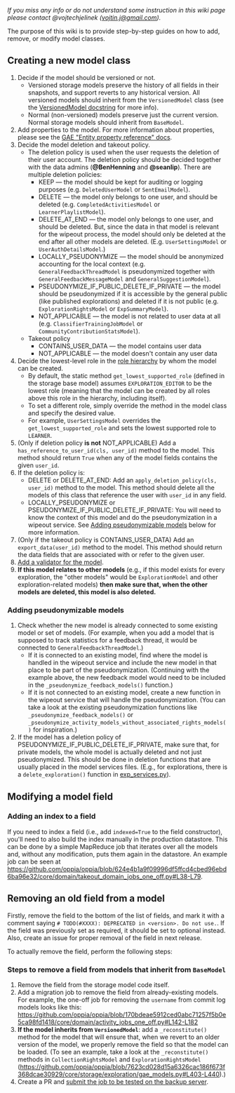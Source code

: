 _If you miss any info or do not understand some instruction in this wiki page please contact @vojtechjelinek (vojtin.j@gmail.com)._ 

The purpose of this wiki is to provide step-by-step guides on how to add, remove, or modify model classes.

## Creating a new model class

1. Decide if the model should be versioned or not. 
    * Versioned storage models preserve the history of all fields in their snapshots, and support reverts to any historical version. All versioned models should inherit from the `VersionedModel` class (see the [VersionedModel docstring](https://github.com/oppia/oppia/blob/develop/core/storage/base_model/gae_models.py#L526) for more info).
    * Normal (non-versioned) models preserve just the current version. Normal storage models should inherit from `BaseModel`.
2. Add properties to the model. For more information about properties, please see the [GAE "Entity property reference" docs](https://cloud.google.com/appengine/docs/standard/python/ndb/entity-property-reference).
3. Decide the model deletion and takeout policy.
    * The deletion policy is used when the user requests the deletion of their user account. The deletion policy should be decided together with the data admins (**@BenHenning** and **@seanlip**). There are multiple deletion policies:
        * KEEP — the model should be kept for auditing or logging purposes (e.g. `DeletedUserModel` or `SentEmailModel`).
        * DELETE — the model only belongs to one user, and should be deleted (e.g. `CompletedActivitiesModel` or `LearnerPlaylistModel`).
        * DELETE_AT_END — the model only belongs to one user, and should be deleted. But, since the data in that model is relevant for the wipeout process, the model should only be deleted at the end after all other models are deleted. (E.g. `UserSettingsModel` or `UserAuthDetailsModel`.)
        * LOCALLY_PSEUDONYMIZE — the model should be anonymized accounting for the local context (e.g. `GeneralFeedbackThreadModel` is pseudonymized together with `GeneralFeedbackMessageModel` and `GeneralSuggestionModel`).
        * PSEUDONYMIZE_IF_PUBLIC_DELETE_IF_PRIVATE — the model should be pseudonymized if it is accessible by the general public (like published explorations) and deleted if it is not public (e.g. `ExplorationRightsModel` or `ExpSummaryModel`).
        * NOT_APPLICABLE — the model is not related to user data at all (e.g. `ClassifierTrainingJobModel` or `CommunityContributionStatsModel`).
    * Takeout policy
        * CONTAINS_USER_DATA — the model contains user data
        * NOT_APPLICABLE — the model doesn't contain any user data
4. Decide the lowest-level role in the [role hierarchy](https://github.com/oppia/oppia/wiki/Instructions-for-editing-roles-or-actions#7-view-role-hierarchy) by whom the model can be created. 
    - By default, the static method `get_lowest_supported_role` (defined in the storage base model) assumes `EXPLORATION_EDITOR` to be the lowest role (meaning that the model can be created by all roles above this role in the hierarchy, including itself).
    - To set a different role, simply override the method in the model class and specify the desired value. 
    - For example, `UserSettingsModel` overrides the `get_lowest_supported_role` and sets the lowest supported role to `LEARNER`.
5. (Only if deletion policy **is not** NOT_APPLICABLE) Add a `has_reference_to_user_id(cls, user_id)` method to the model. This method should return `True` when any of the model fields contains the given `user_id`.
6. If the deletion policy is:
    - DELETE or DELETE_AT_END: Add an `apply_deletion_policy(cls, user_id)` method to the model. This method should delete all the models of this class that reference the user with `user_id` in any field.
    - LOCALLY_PSEUDONYMIZE or PSEUDONYMIZE_IF_PUBLIC_DELETE_IF_PRIVATE: You will need to know the context of this model and do the pseudonymization in a wipeout service. See [Adding pseudonymizable models](https://github.com/oppia/oppia/wiki/Creating-and-modifying-storage-models#adding-pseudonymizable-models) below for more information.
7. (Only if the takeout policy is CONTAINS_USER_DATA) Add an `export_data(user_id)` method to the model. This method should return the data fields that are associated with or refer to the given user.
8. [Add a validator for the model](https://github.com/oppia/oppia/wiki/Writing-Validators-for-storage-models).
9. **If this model relates to other models** (e.g., if this model exists for every exploration, the "other models" would be `ExplorationModel` and other exploration-related models) **then make sure that, when the other models are deleted, this model is also deleted.**

### Adding pseudonymizable models

1. Check whether the new model is already connected to some existing model or set of models. (For example, when you add a model that is supposed to track statistics for a feedback thread, it would be connected to `GeneralFeedbackThreadModel`.)
    - If it is connected to an existing model, find where the model is handled in the wipeout service and include the new model in that place to be part of the pseudonymization. (Continuing with the example above, the new feedback model would need to be included in the `_pseudonymize_feedback_models()` function.)
    - If it is not connected to an existing model, create a new function in the wipeout service that will handle the pseudonymization. (You can take a look at the existing pseudonymization functions like `_pseudonymize_feedback_models()` or `_pseudonymize_activity_models_without_associated_rights_models()` for inspiration.)
2. If the model has a deletion policy of PSEUDONYMIZE_IF_PUBLIC_DELETE_IF_PRIVATE, make sure that, for private models, the whole model is actually deleted and not just pseudonymized. This should be done in deletion functions that are usually placed in the model services files. (E.g., for explorations, there is a `delete_exploration()` function in [exp_services.py](https://github.com/oppia/oppia/blob/develop/core/domain/exp_services.py)).


## Modifying a model field

### Adding an index to a field

If you need to index a field (i.e., add `indexed=True` to the field constructor), you'll need to also build the index manually in the production datastore. This can be done by a simple MapReduce job that iterates over all the models and, without any modification, puts them again in the datastore. An example job can be seen at https://github.com/oppia/oppia/blob/624e4b1a9f09996df5ffcd4cbed96ebd6ba96e32/core/domain/takeout_domain_jobs_one_off.py#L38-L79.

## Removing an old field from a model

Firstly, remove the field to the bottom of the list of fields, and mark it with a comment saying `# TODO(#XXXX): DEPRECATED in <version>. Do not use.`. If the field was previously set as required, it should be set to optional instead. Also, create an issue for proper removal of the field in next release.

To actually remove the field, perform the following steps:

### Steps to remove a field from models that inherit from `BaseModel`

1. Remove the field from the storage model code itself.
2. Add a migration job to remove the field from already-existing models. For example, the one-off job for removing the `username` from commit log models looks like this: https://github.com/oppia/oppia/blob/170bdeae5912ced0abc71257f5b0e5ca98fd1418/core/domain/activity_jobs_one_off.py#L142-L182
3. **If the model inherits from `VersionedModel`**: add a `_reconstitute()` method for the model that will ensure that, when we revert to an older version of the model, we properly remove the field so that the model can be loaded. (To see an example, take a look at the `_reconstitute()` methods in `CollectionRightsModel` and `ExplorationRightsModel` (https://github.com/oppia/oppia/blob/7623cd028d15a6326cac186f673f368dcae30929/core/storage/exploration/gae_models.py#L403-L440).)
4. Create a PR and [submit the job to be tested on the backup server](https://github.com/oppia/oppia/wiki/Running-jobs-in-production).